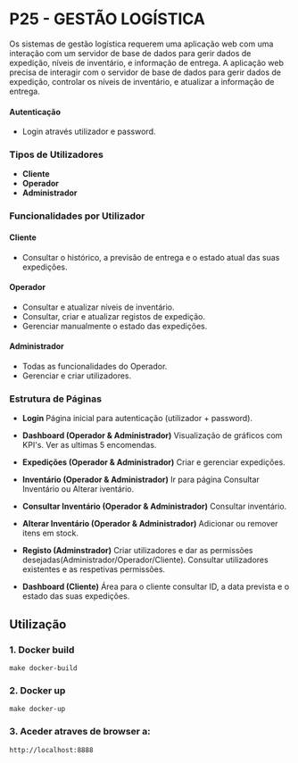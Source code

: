 # P25 - GESTÃO LOGÍSTICA
Os sistemas de gestão logística requerem uma aplicação web com uma interação com um servidor de base de dados
para gerir dados de expedição, níveis de inventário, e informação de entrega. A aplicação web precisa de interagir com
o servidor de base de dados para gerir dados de expedição, controlar os níveis de inventário, e atualizar a informação
de entrega.


#### Autenticação
- Login através utilizador e password.

### Tipos de Utilizadores
- **Cliente**
- **Operador**
- **Administrador**

### Funcionalidades por Utilizador

#### Cliente
- Consultar o histórico, a previsão de entrega e o estado atual das suas expedições.

#### Operador
- Consultar e atualizar níveis de inventário.
- Consultar, criar e atualizar registos de expedição.
- Gerenciar manualmente o estado das expedições.

#### Administrador
- Todas as funcionalidades do Operador.
- Gerenciar e criar utilizadores.

### Estrutura de Páginas
- **Login**
  Página inicial para autenticação (utilizador + password).

- **Dashboard (Operador & Administrador)**
  Visualização de gráficos com KPI's.
  Ver as ultimas 5 encomendas.

- **Expedições (Operador & Administrador)**
  Criar e gerenciar expedições.

- **Inventário (Operador & Administrador)**
  Ir para página Consultar Inventário ou Alterar iventário.

- **Consultar Inventário (Operador & Administrador)**
  Consultar inventário.

- **Alterar Inventário (Operador & Administrador)**
  Adicionar ou remover itens em stock.

- **Registo (Adminstrador)**
  Criar utilizadores e dar as permissões desejadas(Administrador/Operador/Cliente).
  Consultar utilizadores existentes e as respetivas permissões.

- **Dashboard (Cliente)**
  Área para o cliente consultar ID, a data prevista e o estado das suas expedições.


## Utilização
### 1. Docker build
`make docker-build`

### 2. Docker up
`make docker-up`

### 3. Aceder atraves de browser a:
`http://localhost:8888`
